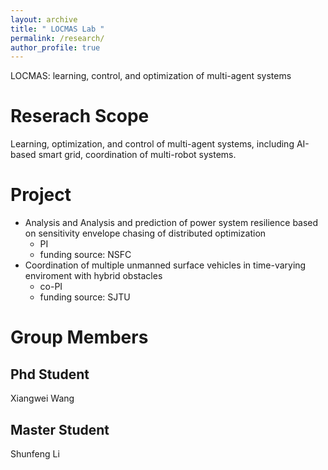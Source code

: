 ```yaml
---
layout: archive
title: " LOCMAS Lab "
permalink: /research/
author_profile: true
---
```


LOCMAS: learning, control, and optimization of multi-agent systems

Reserach Scope
======
Learning, optimization, and control of multi-agent systems, including AI-based smart grid, coordination of multi-robot systems.


Project
======
* Analysis and Analysis and prediction of power system resilience based on sensitivity envelope chasing of distributed optimization
  * PI
  * funding source: NSFC
* Coordination of multiple unmanned surface vehicles in time-varying enviroment with hybrid obstacles
  * co-PI
  * funding source: SJTU

Group Members
======
Phd Student
------
Xiangwei Wang  

Master Student
------
Shunfeng Li
